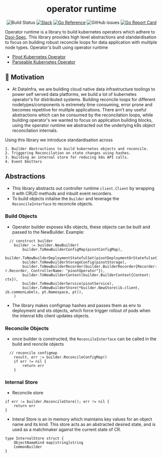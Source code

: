 <h1 align="center">
operator runtime
</h1>


<div align="center">

![Build Status](https://github.com/datainfrahq/operator-runtime/actions/workflows/go.yml/badge.svg) [![Slack](https://img.shields.io/badge/slack-brightgreen.svg?logo=slack&label=Community&style=flat&color=%2373DC8C&)](https://launchpass.com/datainfra-workspace)
[![Go Reference](https://pkg.go.dev/badge/github.com/datainfrahq/operator-runtime.svg)](https://pkg.go.dev/github.com/datainfrahq/operator-runtime)
![GitHub issues](https://img.shields.io/github/issues/datainfrahq/operator-runtime) [![Go Report Card](https://goreportcard.com/badge/github.com/datainfrahq/operator-runtime)](https://goreportcard.com/report/github.com/datainfrahq/operator-runtime)

</div>

Operator runtime is a library to build kubernetes operators which adhere to [Dsoi-Spec](https://github.com/datainfrahq/dsoi-spec). This library provides  high level abstractions and standardisation to focus on building robust reconcile loops for data application with multiple node types. 
Operator's built using operator runtime
- [Pinot Kubernetes Operator](https://github.com/datainfrahq/pinot-operator)
- [Parseable Kubernetes Operator](https://github.com/parseablehq/operator)

## :dart: Motivation

- At DataInfra, we are building cloud native data infrastructure toolings to power self served data platforms, we build a lot of kubernetes operator's for distributed systems. Building reconcile loops for different nodetypes/components is extremely time consuming, error prone and becomes repetitive for mulitple applications. There arn't any useful abstractions which can be consumed by the reconcilation loops, while building operator's we wanted to focus on application building blocks, using the operator runtime we abstracted out the underlying k8s object reconcilation internals.

Using this library we introduce standardisation across 

    1. Builder Abstractions to build kubernetes objects and reconcile.
    2. Triggering Reconcilation on state changes using hashes.
    3. Building an internal store for reducing k8s API calls.
    4. Event Emitters 

## Abstractions

- This library abstracts out controller runtime ```client.Client``` by wrapping it with CRUD methods and inbuilt event recorders.
- To build objects initalise the ```Builder``` and leverage the ```ReconcileInterface``` to reconcile objects.

### Build Objects 
- Operator builder exposes k8s objects, these objects can be built and passed to the NewBuilder. Example:
```
  // construct builder
	builder := builder.NewBuilder(
		builder.ToNewBuilderConfigMap(pinotConfigMap),
		builder.ToNewBuilderDeploymentStatefulSet(pinotDeploymentOrStatefulset),
		builder.ToNewBuilderStorageConfig(pinotStorage),
		builder.ToNewBuilderRecorder(builder.BuilderRecorder{Recorder: r.Recorder, ControllerName: "pinotOperator"}),
		builder.ToNewBuilderContext(builder.BuilderContext{Context: ctx}),
		builder.ToNewBuilderService(pinotService),
		builder.ToNewBuilderStore(*builder.NewStore(ib.client, ib.commonLabels, pt.Namespace, pt)),
	)
```
- The library makes configmap hashes and passes them as env to deployment and sts objects, which force trigger rollout of pods when the intenral k8s client updates objects.

### Reconcile Objects
- once builder is constructed, the ```ReconcileInterface``` can be called in the build and reoncile objects
```
  // reconcile configmap
	result, err := builder.ReconcileConfigMap()
	if err != nil {
		return err
	}

```
### Internal Store
- Reconcile store
```
if err := builder.ReconcileStore(); err != nil {
	return err
}
```
- Interal Store is an in memory which maintains key values for an object name and its kind.
  This store acts as an abstracted desired state, and is used as a matchmaker against the current state of CR.
```
type InternalStore struct {
	ObjectNameKind map[string]string
	CommonBuilder
}
```

